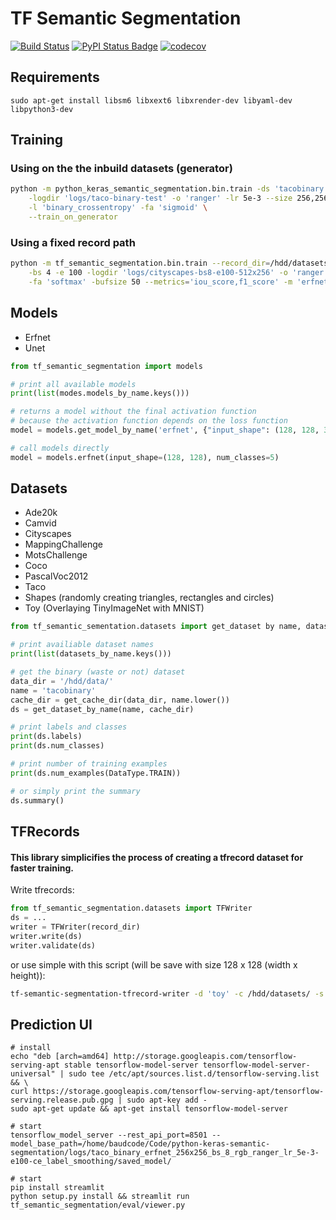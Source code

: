 # TF Semantic Segmentation

[![Build Status](https://travis-ci.com/baudcode/tf-semantic-segmentation.svg?branch=master)](https://travis-ci.com/baudcode/tf-semantic-segmentation)
[![PyPI Status Badge](https://badge.fury.io/py/tf-semantic-segmentation.svg)](https://pypi.org/project/tf-semantic-segmentation/)
[![codecov](https://codecov.io/gh/baudcode/tf-semantic-segmentation/branch/dev/graph/badge.svg)](https://codecov.io/gh/baudcode/tf-semantic-segmentation)

## Requirements

```
sudo apt-get install libsm6 libxext6 libxrender-dev libyaml-dev libpython3-dev
```

## Training

### Using on the the inbuild datasets (generator)

```bash
python -m python_keras_semantic_segmentation.bin.train -ds 'tacobinary' -bs 8 -e 100 \
    -logdir 'logs/taco-binary-test' -o 'ranger' -lr 5e-3 --size 256,256 \
    -l 'binary_crossentropy' -fa 'sigmoid' \
    --train_on_generator
```

### Using a fixed record path

```bash
python -m tf_semantic_segmentation.bin.train --record_dir=/hdd/datasets/cityscapes/records/cityscapes-512x256-rgb/ \
    -bs 4 -e 100 -logdir 'logs/cityscapes-bs8-e100-512x256' -o 'ranger' -lr 1e-4 -l 'categorical_crossentropy' \
    -fa 'softmax' -bufsize 50 --metrics='iou_score,f1_score' -m 'erfnet' --gpus='0' -a 'mish'
```

## Models

- Erfnet
- Unet

```python
from tf_semantic_segmentation import models

# print all available models
print(list(modes.models_by_name.keys()))

# returns a model without the final activation function
# because the activation function depends on the loss function
model = models.get_model_by_name('erfnet', {"input_shape": (128, 128, 3), "num_classes": 5})

# call models directly
model = models.erfnet(input_shape=(128, 128), num_classes=5)
```

## Datasets

- Ade20k
- Camvid
- Cityscapes
- MappingChallenge
- MotsChallenge
- Coco
- PascalVoc2012
- Taco
- Shapes (randomly creating triangles, rectangles and circles)
- Toy (Overlaying TinyImageNet with MNIST)

```python
from tf_semantic_sementation.datasets import get_dataset by name, datasets_by_name, DataType, get_cache_dir

# print availiable dataset names
print(list(datasets_by_name.keys()))

# get the binary (waste or not) dataset
data_dir = '/hdd/data/'
name = 'tacobinary'
cache_dir = get_cache_dir(data_dir, name.lower())
ds = get_dataset_by_name(name, cache_dir)

# print labels and classes
print(ds.labels)
print(ds.num_classes)

# print number of training examples
print(ds.num_examples(DataType.TRAIN))

# or simply print the summary
ds.summary()
```

## TFRecords

#### This library simplicifies the process of creating a tfrecord dataset for faster training.

Write tfrecords:

```python
from tf_semantic_segmentation.datasets import TFWriter
ds = ...
writer = TFWriter(record_dir)
writer.write(ds)
writer.validate(ds)
```

or use simple with this script (will be save with size 128 x 128 (width x height)):

```bash
tf-semantic-segmentation-tfrecord-writer -d 'toy' -c /hdd/datasets/ -s '128,128'
```

## Prediction UI

```
# install
echo "deb [arch=amd64] http://storage.googleapis.com/tensorflow-serving-apt stable tensorflow-model-server tensorflow-model-server-universal" | sudo tee /etc/apt/sources.list.d/tensorflow-serving.list && \
curl https://storage.googleapis.com/tensorflow-serving-apt/tensorflow-serving.release.pub.gpg | sudo apt-key add -
sudo apt-get update && apt-get install tensorflow-model-server

# start
tensorflow_model_server --rest_api_port=8501 --model_base_path=/home/baudcode/Code/python-keras-semantic-segmentation/logs/taco_binary_erfnet_256x256_bs_8_rgb_ranger_lr_5e-3-e100-ce_label_smoothing/saved_model/

# start
pip install streamlit
python setup.py install && streamlit run tf_semantic_segmentation/eval/viewer.py
```
